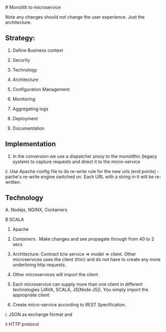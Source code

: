 # Monolith to microservice

Note any changes should not change the user experience. Just the architecture.

## Strategy:

1. Define Business context

2. Security

3. Technology

4. Architecture

5. Configuration Management

6. Monitoring

7. Aggregating logs

8. Deployment

9. Documentation

## Implementation

1. In the conversion we use a dispatcher proxy to the monolithic (legacy system) to capture requests and direct it to the micro-service

ii. Use Apache config file to do re-write rule for the new  urls (end points) - pache's re-write engine switched on. Each URL with a string in it will be re-written.


## Technology


A. Nodejs, NGINX, Containers

B SCALA


1. Apache 

2. Containers . Make changes and see propagate through from 40 to 2 secs

3. Architecture: Contract b/w service => model => client. Other microservices uses the client (thin) and do not have to create any more underlining http requests. 

4. Other microservices will import the client

5. Each microservice can supply more than one client in different technologies (JAVA, SCALA, JS[Node JS]). You simply import the appropriate client

6. Create micro-service according to REST  Specification.

i. JSON as exchange format and

ii HTTP protocol

